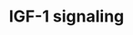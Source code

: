 ---
annotations:
- id: PW:0000003
  parent: signaling pathway
  type: Pathway Ontology
  value: signaling pathway
authors:
- Zari
- Mkutmon
- Evelo
- Egonw
- Khanspers
- Jmelius
- Eweitz
citedin:
- link: PMC7019052
description: The activated IGF-1R (Insulin-like growth factor 1 receptor) regulates
  cellular adhesion, cytoskeletal organization and migration through interaction with
  adhesion molecules and integrin. In normal physiology the IGF-1R stimulates linear
  body growth, promotes neuronal survival and myelination, postnatal mammary gland
  development and lactation and is implicated in bone formation and renal function
  (Fortes et al,2013).
last-edited: 2021-05-21
organisms:
- Bos taurus
redirect_from:
- /index.php/Pathway:WP2892
- /instance/WP2892
revision: null
schema-jsonld:
- '@context': https://schema.org/
  '@id': https://wikipathways.github.io/pathways/WP2892.html
  '@type': Dataset
  creator:
    '@type': Organization
    name: WikiPathways
  description: The activated IGF-1R (Insulin-like growth factor 1 receptor) regulates
    cellular adhesion, cytoskeletal organization and migration through interaction
    with adhesion molecules and integrin. In normal physiology the IGF-1R stimulates
    linear body growth, promotes neuronal survival and myelination, postnatal mammary
    gland development and lactation and is implicated in bone formation and renal
    function (Fortes et al,2013).
  keywords:
  - AKT1
  - AKT2
  - AKT3
  - ARAF
  - BAD
  - BRAF
  - HRAS
  - IGF1
  - IGF1R
  - IRS1
  - IRS2
  - KRAS
  - MAPK1
  - MAPK10
  - MAPK11
  - MAPK12
  - MAPK13
  - MAPK14
  - MAPK15
  - MAPK3
  - MAPK4
  - MAPK6
  - MAPK7
  - MAPK8
  - MAPK9
  - MTOR
  - NRAS
  - PIK3
  - RAF1
  - SHC1
  - SHC2
  - SHC3
  - SHC4
  license: CC0
  name: IGF-1 signaling
seo: CreativeWork
title: IGF-1 signaling
wpid: WP2892
---